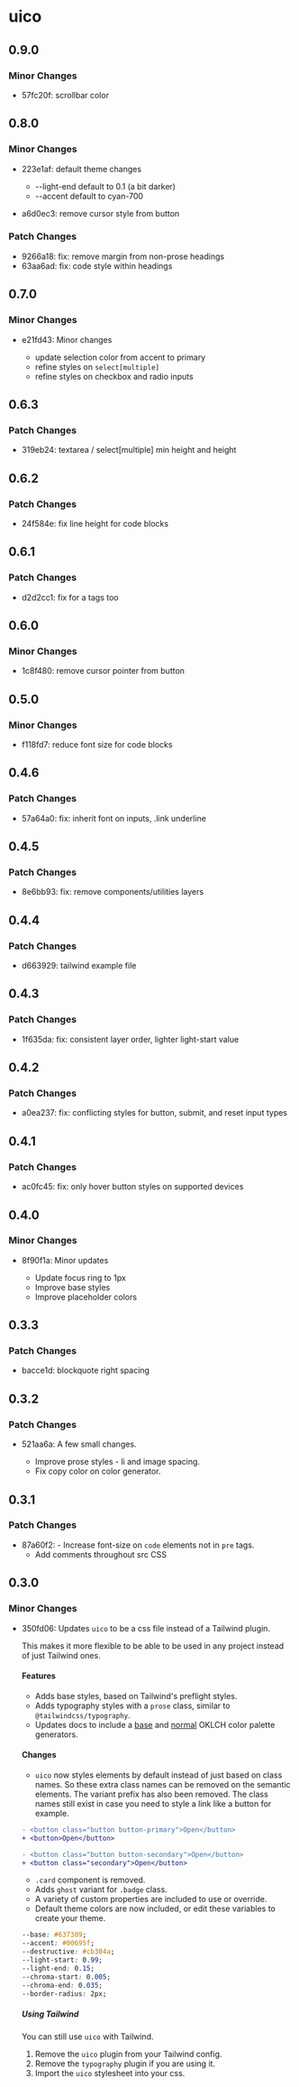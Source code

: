 # uico

## 0.9.0

### Minor Changes

- 57fc20f: scrollbar color

## 0.8.0

### Minor Changes

- 223e1af: default theme changes

  - --light-end default to 0.1 (a bit darker)
  - --accent default to cyan-700

- a6d0ec3: remove cursor style from button

### Patch Changes

- 9266a18: fix: remove margin from non-prose headings
- 63aa6ad: fix: code style within headings

## 0.7.0

### Minor Changes

- e21fd43: Minor changes

  - update selection color from accent to primary
  - refine styles on `select[multiple]`
  - refine styles on checkbox and radio inputs

## 0.6.3

### Patch Changes

- 319eb24: textarea / select[multiple] min height and height

## 0.6.2

### Patch Changes

- 24f584e: fix line height for code blocks

## 0.6.1

### Patch Changes

- d2d2cc1: fix for a tags too

## 0.6.0

### Minor Changes

- 1c8f480: remove cursor pointer from button

## 0.5.0

### Minor Changes

- f118fd7: reduce font size for code blocks

## 0.4.6

### Patch Changes

- 57a64a0: fix: inherit font on inputs, .link underline

## 0.4.5

### Patch Changes

- 8e6bb93: fix: remove components/utilities layers

## 0.4.4

### Patch Changes

- d663929: tailwind example file

## 0.4.3

### Patch Changes

- 1f635da: fix: consistent layer order, lighter light-start value

## 0.4.2

### Patch Changes

- a0ea237: fix: conflicting styles for button, submit, and reset input types

## 0.4.1

### Patch Changes

- ac0fc45: fix: only hover button styles on supported devices

## 0.4.0

### Minor Changes

- 8f90f1a: Minor updates

  - Update focus ring to 1px
  - Improve base styles
  - Improve placeholder colors

## 0.3.3

### Patch Changes

- bacce1d: blockquote right spacing

## 0.3.2

### Patch Changes

- 521aa6a: A few small changes.

  - Improve prose styles - li and image spacing.
  - Fix copy color on color generator.

## 0.3.1

### Patch Changes

- 87a60f2: - Increase font-size on `code` elements not in `pre` tags.
  - Add comments throughout src CSS

## 0.3.0

### Minor Changes

- 350fd06: Updates `uico` to be a css file instead of a Tailwind plugin.

  This makes it more flexible to be able to be used in any project instead of just Tailwind ones.

  #### Features

  - Adds base styles, based on Tailwind's preflight styles.
  - Adds typography styles with a `prose` class, similar to `@tailwindcss/typography`.
  - Updates docs to include a [base](https://uico.robino.dev/#theme) and [normal](https://uico.robino.dev/color-generator) OKLCH color palette generators.

  #### Changes

  - `uico` now styles elements by default instead of just based on class names. So these extra class names can be removed on the semantic elements. The variant prefix has also been removed. The class names still exist in case you need to style a link like a button for example.

  ```diff
  - <button class="button button-primary">Open</button>
  + <button>Open</button>

  - <button class="button button-secondary">Open</button>
  + <button class="secondary">Open</button>
  ```

  - `.card` component is removed.
  - Adds `ghost` variant for `.badge` class.
  - A variety of custom properties are included to use or override.
  - Default theme colors are now included, or edit these variables to create your theme.

  ```css
  --base: #637389;
  --accent: #00695f;
  --destructive: #cb304a;
  --light-start: 0.99;
  --light-end: 0.15;
  --chroma-start: 0.005;
  --chroma-end: 0.035;
  --border-radius: 2px;
  ```

  ##### Using Tailwind

  You can still use `uico` with Tailwind.

  1. Remove the `uico` plugin from your Tailwind config.
  2. Remove the `typography` plugin if you are using it.
  3. Import the `uico` stylesheet into your css.
